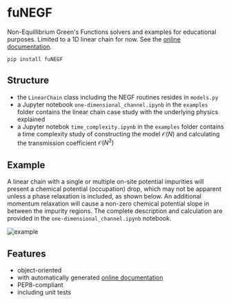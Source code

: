 # fuNEGF

Non-Equillibrium Green's Functions solvers and examples for educational purposes. Limited to a 1D linear chain for now.
See the [online documentation](https://funegf.readthedocs.io/en/latest/).

```pip install fuNEGF```

## Structure
* the ```LinearChain``` class including the NEGF routines resides in ```models.py```
* a Jupyter notebook ```one-dimensional_channel.ipynb``` in the ```examples``` folder contains the linear chain case study with the underlying physics explained
* a Jupyter notebok ```time_complexity.ipynb``` in the ```examples``` folder contains a time complexity study of constructing the model $\mathcal{O}(N)$ and calculating the transmission coefficient $\mathcal{O}(N^2)$

## Example
A linear chain with a single or multiple on-site potential impurities will present a chemical potential (occupation) drop, which may not be apparent unless a phase relaxation is included, as shown below.
An additional momentum relaxation will cause a non-zero chemical potential slope in between the impurity regions.
The complete description and calculation are provided in the ```one-dimensional_channel.ipynb``` notebook.

![example](./example.png)

## Features
* object-oriented
* with automatically generated [online documentation](https://funegf.readthedocs.io/en/latest/)
* PEP8-compliant
* including unit tests
